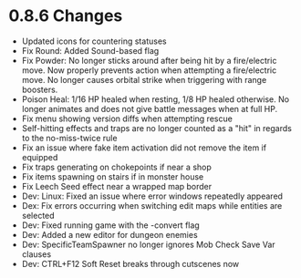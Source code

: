 # 0.8.6 Changes #

* Updated icons for countering statuses
* Fix Round: Added Sound-based flag
* Fix Powder: No longer sticks around after being hit by a fire/electric move.  Now properly prevents action when attempting a fire/electric move.  No longer causes orbital strike when triggering with range boosters.
* Poison Heal: 1/16 HP healed when resting, 1/8 HP healed otherwise.  No longer animates and does not give battle messages when at full HP.
* Fix menu showing version diffs when attempting rescue
* Self-hitting effects and traps are no longer counted as a "hit" in regards to the no-miss-twice rule
* Fix an issue where fake item activation did not remove the item if equipped
* Fix traps generating on chokepoints if near a shop
* Fix items spawning on stairs if in monster house
* Fix Leech Seed effect near a wrapped map border
* Dev: Linux: Fixed an issue where error windows repeatedly appeared
* Dex: Fix errors occurring when switching edit maps while entities are selected
* Dev: Fixed running game with the -convert flag
* Dev: Added a new editor for dungeon enemies
* Dev: SpecificTeamSpawner no longer ignores Mob Check Save Var clauses
* Dev: CTRL+F12 Soft Reset breaks through cutscenes now
